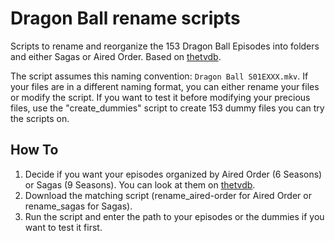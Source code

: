 # Dragon Ball rename scripts
Scripts to rename and reorganize the 153 Dragon Ball Episodes into folders and either Sagas or Aired Order.
Based on [thetvdb](https://thetvdb.com/series/dragon-ball#seasons).

The script assumes this naming convention: `Dragon Ball S01EXXX.mkv`.
If your files are in a different naming format, you can either rename your files or modify the script.
If you want to test it before modifying your precious files, use the "create_dummies" script to create 153 dummy files you can try the scripts on.

## How To
1. Decide if you want your episodes organized by Aired Order (6 Seasons) or Sagas (9 Seasons). You can look at them on [thetvdb](https://thetvdb.com/series/dragon-ball#seasons).
2. Download the matching script (rename_aired-order for Aired Order or rename_sagas for Sagas).
3. Run the script and enter the path to your episodes or the dummies if you want to test it first.
